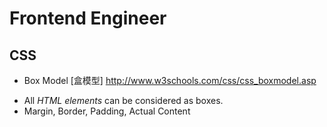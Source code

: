 # Frontend Engineer
## CSS
* Box Model [盒模型] http://www.w3schools.com/css/css_boxmodel.asp
 -  All *HTML elements* can be considered as boxes.
 -  Margin, Border, Padding, Actual Content
